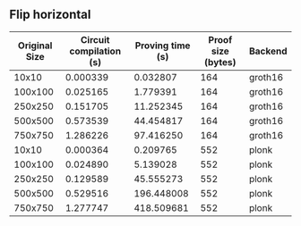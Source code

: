 ## Flip horizontal
| Original Size | Circuit compilation (s) | Proving time (s) | Proof size (bytes) | Backend |
|---|---|---|---|---|
| 10x10 | 0.000339 | 0.032807 | 164 | groth16 |
| 100x100 | 0.025165 | 1.779391 | 164 | groth16 |
| 250x250 | 0.151705 | 11.252345 | 164 | groth16 |
| 500x500 | 0.573539 | 44.454817 | 164 | groth16 |
| 750x750 | 1.286226 | 97.416250 | 164 | groth16 |
| 10x10 | 0.000364 | 0.209765 | 552 | plonk |
| 100x100 | 0.024890 | 5.139028 | 552 | plonk |
| 250x250 | 0.129589 | 45.555273 | 552 | plonk |
| 500x500 | 0.529516 | 196.448008 | 552 | plonk |
| 750x750 | 1.277747 | 418.509681 | 552 | plonk |
